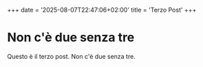 +++
date = '2025-08-07T22:47:06+02:00'
title = 'Terzo Post'
+++

# Non c'è due senza tre

Questo è il terzo post.
Non c'è due senza tre.